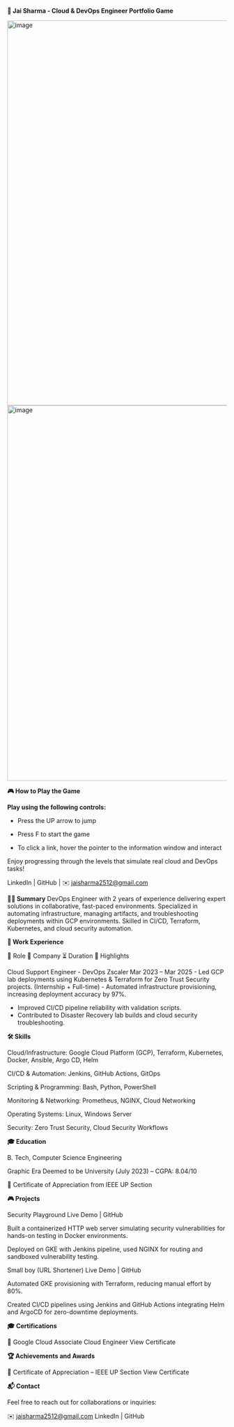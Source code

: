 **🚀 Jai Sharma - Cloud & DevOps Engineer Portfolio Game**

<img width="1918" height="883" alt="image" src="https://github.com/user-attachments/assets/3e61d1b3-cb90-4d23-b822-ca63f8e00326" />


<img width="1899" height="861" alt="image" src="https://github.com/user-attachments/assets/e28bc22d-b17a-41b0-9e4c-7eea72b8a6f6" />


**🎮 How to Play the Game**


**Play using the following controls:**


- Press the UP arrow to jump

  
- Press F to start the game


- To click a link, hover the pointer to the information window and interact


Enjoy progressing through the levels that simulate real cloud and DevOps tasks!

LinkedIn | GitHub | ✉️ jaisharma2512@gmail.com

**👨‍💻 Summary**
DevOps Engineer with 2 years of experience delivering expert solutions in collaborative, fast-paced environments. Specialized in automating infrastructure, managing artifacts, and troubleshooting deployments within GCP environments. Skilled in CI/CD, Terraform, Kubernetes, and cloud security automation.



**💼 Work Experience**

👤 Role	🏢 Company	⏳ Duration	🌟 Highlights

Cloud Support Engineer - DevOps	Zscaler	Mar 2023 – Mar 2025	- Led GCP lab deployments using Kubernetes & Terraform for Zero Trust Security projects.
(Internship + Full-time)	- Automated infrastructure provisioning, increasing deployment accuracy by 97%.
- Improved CI/CD pipeline reliability with validation scripts.
- Contributed to Disaster Recovery lab builds and cloud security troubleshooting.


  
**🛠️ Skills**


Cloud/Infrastructure: Google Cloud Platform (GCP), Terraform, Kubernetes, Docker, Ansible, Argo CD, Helm

CI/CD & Automation: Jenkins, GitHub Actions, GitOps

Scripting & Programming: Bash, Python, PowerShell

Monitoring & Networking: Prometheus, NGINX, Cloud Networking

Operating Systems: Linux, Windows Server

Security: Zero Trust Security, Cloud Security Workflows




**🎓 Education**

B. Tech, Computer Science Engineering

Graphic Era Deemed to be University (July 2023) – CGPA: 8.04/10

🏅 Certificate of Appreciation from IEEE UP Section




**🎮 Projects**

Security Playground
Live Demo | GitHub

Built a containerized HTTP web server simulating security vulnerabilities for hands-on testing in Docker environments.

Deployed on GKE with Jenkins pipeline, used NGINX for routing and sandboxed vulnerability testing.

Small boy (URL Shortener)
Live Demo | GitHub

Automated GKE provisioning with Terraform, reducing manual effort by 80%.

Created CI/CD pipelines using Jenkins and GitHub Actions integrating Helm and ArgoCD for zero-downtime deployments.

**🎓 Certifications**

🏅 Google Cloud Associate Cloud Engineer
View Certificate



**🏆 Achievements and Awards**

🏅 Certificate of Appreciation – IEEE UP Section
 View Certificate



**📬 Contact**

Feel free to reach out for collaborations or inquiries:

✉️ jaisharma2512@gmail.com
LinkedIn | GitHub
